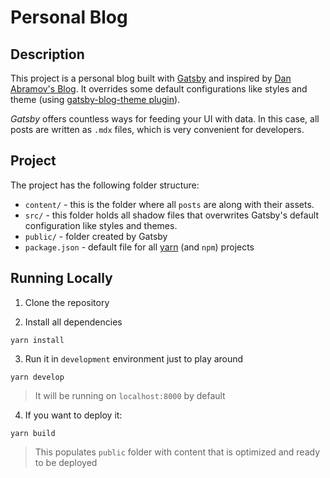 # Personal Blog

## Description

This project is a personal blog built with [Gatsby](https://www.gatsbyjs.org/) and inspired by [Dan Abramov's Blog](https://overreacted.io/). It overrides some default configurations like styles and theme (using [gatsby-blog-theme plugin](https://www.gatsbyjs.org/packages/gatsby-theme-blog/)).

_Gatsby_ offers countless ways for feeding your UI with data. In this case, all posts are written as `.mdx` files, which is very convenient for developers.

## Project

The project has the following folder structure:

- `content/` - this is the folder where all `posts` are along with their assets.
- `src/` - this folder holds all shadow files that overwrites Gatsby's default configuration like styles and themes.
- `public/` - folder created by Gatsby
- `package.json` - default file for all [yarn](https://yarnpkg.com/) (and `npm`) projects

## Running Locally

1. Clone the repository

2. Install all dependencies

```
yarn install
```

3. Run it in `development` environment just to play around

```
yarn develop
```

> It will be running on `localhost:8000` by default

4. If you want to deploy it:

```
yarn build
```

> This populates `public` folder with content that is optimized and ready to be deployed
